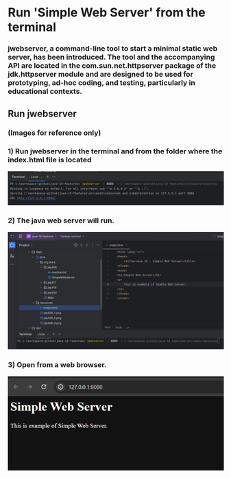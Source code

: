# Run 'Simple Web Server' from the terminal
### jwebserver, a command-line tool to start a minimal static web server, has been introduced. The tool and the accompanying API are located in the com.sun.net.httpserver package of the jdk.httpserver module and are designed to be used for prototyping, ad-hoc coding, and testing, particularly in educational contexts.
## Run jwebserver
### (Images for reference only)
### 1) Run jwebserver in the terminal and from the folder where the index.html file is located
![sws01.png](../../../../resources/sws01.png)
### 2) The java web server will run.
![sws01.png](../../../../resources/sws02.png)
### 3) Open from a web browser.
![sws03.png](../../../../resources/sws03.png)